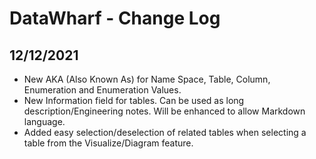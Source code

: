 # DataWharf - Change Log

## 12/12/2021
- New AKA (Also Known As) for Name Space, Table, Column, Enumeration and Enumeration Values.
- New Information field for tables. Can be used as long description/Engineering notes. Will be enhanced to allow Markdown language.
- Added easy selection/deselection of related tables when selecting a table from the Visualize/Diagram feature.

